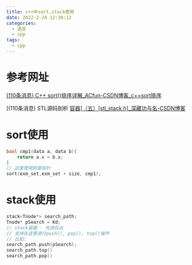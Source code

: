 ```yaml
---
title: c++中sort,stack使用
date: 2022-2-24 12:30:12
categories:
  - 语言
  - cpp
tags:
  - cpp
---
```


# 参考网址

 [(110条消息) C++ sort()排序详解_ACfun-CSDN博客_c++sort排序](https://blog.csdn.net/qq_41575507/article/details/105936466?ops_request_misc=%7B%22request%5Fid%22%3A%22164559614416780255251330%22%2C%22scm%22%3A%2220140713.130102334..%22%7D&request_id=164559614416780255251330&biz_id=0&utm_medium=distribute.pc_search_result.none-task-blog-2~all~top_positive~default-1-105936466.pc_search_insert_es_download&utm_term=sort排序&spm=1018.2226.3001.4187) 

 [(110条消息) STL源码剖析 [容器\]（五）[stl_stack.h]_深藏功与名-CSDN博客](https://blog.csdn.net/langb2014/article/details/48103447) 

# sort使用

```c++
bool cmp1(data a, data b){    
    return a.x < b.x;    
}
// 这里使用的是指针
sort(exm_set,exm_set + size, cmp1);   
```

# stack使用

```c++
stack<Tnode*> search_path; 
Tnode* pSearch = Kd; 
// stack容器 - 先进后出
// 支持在这里进行push(), pop(), top()操作  
// 比如:
search_path.push(pSearch);  
search_path.top()
search_path.pop()
```

